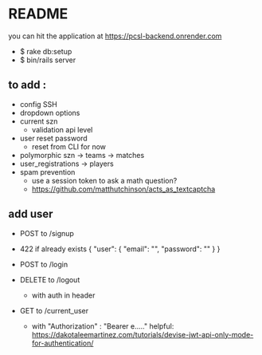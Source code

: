 # README

you can hit the application at 
https://pcsl-backend.onrender.com

* $ rake db:setup
* $ bin/rails server

## to add : 

* config SSH
* dropdown options
* current szn
  - validation api level
* user reset password
  - reset from CLI for now
* polymorphic szn -> teams -> matches 
* user_registrations -> players
* spam prevention 
  - use a session token to ask a math question?
  - https://github.com/matthutchinson/acts_as_textcaptcha


## add user
* POST to /signup
- 422 if already exists
{
  "user": {
    "email": "",
    "password": ""
  }
}

* POST to /login
* DELETE to /logout
  * with auth in header

* GET to /current_user
  * with "Authorization" : "Bearer e....."
helpful: 
https://dakotaleemartinez.com/tutorials/devise-jwt-api-only-mode-for-authentication/
